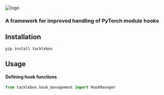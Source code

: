 ![logo](logo-white-words.png "TackleBox")
### A framework for improved handling of PyTorch module hooks

## Installation
```shell
pip install tacklebox
```
## Usage

#### Defining hook functions
```python
from tacklebox.hook_management import HookManager


```
